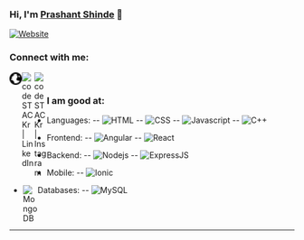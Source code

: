### Hi, I'm [Prashant Shinde][website] 👋

[![Website](https://img.shields.io/website?label=www.prashantshinde.in&style=for-the-badge&url=https%3A%2F%2Fwww.prashantshinde.in)](https://www.prashantshinde.in)

### Connect with me:

[<img align="left" alt="codeSTACKr.com" width="22px" src="https://raw.githubusercontent.com/iconic/open-iconic/master/svg/globe.svg" />][website]
[<img align="left" alt="codeSTACKr | LinkedIn" width="22px" src="https://cdn.jsdelivr.net/npm/simple-icons@v3/icons/linkedin.svg" />][linkedin]
[<img align="left" alt="codeSTACKr | Instagram" width="22px" src="https://cdn.jsdelivr.net/npm/simple-icons@v3/icons/instagram.svg" />][instagram]

<br />

### I am good at:

- Languages: 
-- <img alt="HTML" width="26px" src="https://www.prashantshinde.in/assets/images/skills/html.png" />
-- <img alt="CSS" width="26px" src="https://www.prashantshinde.in/assets/images/skills/css.png" />
-- <img alt="Javascript" width="26px" src="https://www.prashantshinde.in/assets/images/skills/javascript.png" />
-- <img alt="C++" width="26px" src="https://www.prashantshinde.in/assets/images/skills/cpp.png" />

- Frontend: 
-- <img alt="Angular" width="26px" src="https://www.prashantshinde.in/assets/images/skills/angular.png" />
-- <img alt="React" width="26px" src="https://www.prashantshinde.in/assets/images/skills/react.png" />

- Backend: 
-- <img alt="Nodejs" width="26px" src="https://www.prashantshinde.in/assets/images/skills/nodejs.png" />
-- <img alt="ExpressJS" width="26px" src="https://www.prashantshinde.in/assets/images/skills/expressjs.png" />

- Mobile: 
-- <img alt="Ionic" width="26px" src="https://www.prashantshinde.in/assets/images/skills/ionic.png" />

- Databases: <img align="left" alt="MongoDB" width="26px" src="https://www.prashantshinde.in/assets/images/skills/mongo.png" />
-- <img alt="MySQL" width="26px" src="https://www.prashantshinde.in/assets/images/skills/mysql.png" />

<br />
<br />

---

[website]: https://www.prashantshinde.in
[instagram]: https://instagram.com/prashantns9
[linkedin]: https://linkedin.com/in/prashantns9
